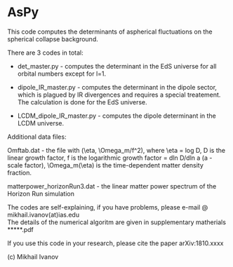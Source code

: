 # AsPy
This code computes the determinants of aspherical fluctuations on the spherical collapse background. 

There are 3 codes in total:

* det_master.py - computes the determinant in the EdS universe for all orbital numbers except for l=1.

* dipole_IR_master.py - computes the determinant in the dipole sector, which is plagued by IR divergences and requires a special treatement. The calculation is done for the EdS universe.

* LCDM_dipole_IR_master.py - computes the dipole determinant in the LCDM universe.

Additional data files:

Omftab.dat - the file with (\eta, \Omega_m/f^2), where \eta = log D, D is the linear growth factor, f is the logarithmic growth factor = dln D/dln a (a - scale factor),  \Omega_m(\eta) is the time-dependent matter density fraction.

matterpower_horizonRun3.dat - the linear matter power spectrum of the Horizon Run simulation

The codes are self-explaining, if you have problems, please e-mail @ mikhail.ivanov(at)ias.edu  
The details of the numerical algoritm are given in supplementary matherials *****.pdf 
 
If you use this code in your research, please cite the paper arXiv:1810.xxxx

(c) Mikhail Ivanov

